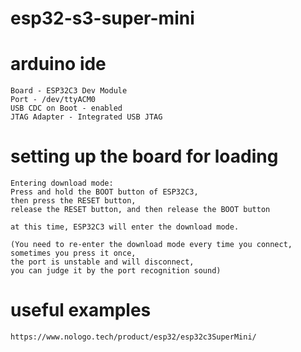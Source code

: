 # esp32-s3-super-mini

# arduino ide

    Board - ESP32C3 Dev Module
    Port - /dev/ttyACM0
    USB CDC on Boot - enabled
    JTAG Adapter - Integrated USB JTAG

# setting up the board for loading

    Entering download mode:
    Press and hold the BOOT button of ESP32C3,
    then press the RESET button,
    release the RESET button, and then release the BOOT button
    
    at this time, ESP32C3 will enter the download mode.
    
    (You need to re-enter the download mode every time you connect,
    sometimes you press it once,
    the port is unstable and will disconnect,
    you can judge it by the port recognition sound)

# useful examples

    https://www.nologo.tech/product/esp32/esp32c3SuperMini/


